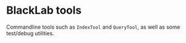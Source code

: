 # BlackLab tools

Commandline tools such as `IndexTool` and `QueryTool`, as well as some test/debug utilities.
